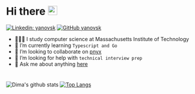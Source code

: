 <div align="left">
  <h1> Hi there <img src="https://media.giphy.com/media/hvRJCLFzcasrR4ia7z/giphy.gif" width="25px"></h1>
</div>
 
<p align='right'> 

[![Linkedin: yanovsk](https://img.shields.io/badge/-yanovsk-blue?style=flat-square&logo=Linkedin&logoColor=white&link=https://www.linkedin.com/in/yanovsk/)](https://www.linkedin.com/in/yanovsk/)
[![GitHub yanovsk](https://img.shields.io/github/followers/yanovsk?label=follow&style=social)](https://github.com/yanovsk)


- 🧑🏻‍💻 I study computer science at Massachusetts Institute of Technology
- 🌱 I’m currently learning ```Typescript and Go```
- 👯 I’m looking to collaborate on [pnyx](https://github.com/yanovsk/pnyx)
- 🤔 I’m looking for help with ```technical interview prep```
- 💬 Ask me about anything [here](https://www.linkedin.com/in/d-yanovsky/)

<h1></h1>

  
<div align="left">

![Dima's github stats](https://github-readme-stats.vercel.app/api/?username=yanovsk&show_icons=true&title_color=1F75C8&icon_color=2AA410&text_color=043667&bg_color=ffffff) 
[![Top Langs](https://github-readme-stats.vercel.app/api/top-langs/?username=yanovsk&layout=compact)](https://github.com/yanovsk/github-readme-stats)

</div>


